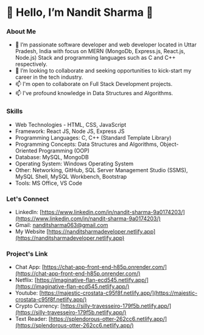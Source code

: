 # 👋 Hello, I’m Nandit Sharma 👋

### About Me
- 🌱 I’m passionate software developer and web developer located in Uttar Pradesh, India with focus on MERN (MongoDb, Express.js, React.js, Node.js) Stack and programming languages such as C and C++ respectively.
- 🌱 I’m looking to collaborate and seeking opportunities to kick-start my career in the tech industry.
- 📫 I'm open to collaborate on Full Stack Development projects.
- 📫 I've profound knowledge in Data Structures and Algorithms.

### Skills
- Web Technologies - HTML, CSS, JavaScript
-	Framework: React JS, Node JS, Express JS
-	Programming Languages: C, C++ (Standard Template Library)              
-	Programming Concepts: Data Structures and Algorithms, Object-Oriented Programming (OOP)
-	Database: MySQL, MongoDB
-	Operating System: Windows Operating System
-	Other: Networking, GitHub, SQL Server Management Studio (SSMS), MySQL Shell, MySQL Workbench, Bootstrap
-	Tools: MS Office, VS Code

### Let's Connect
- LinkedIn: [https://www.linkedin.com/in/nandit-sharma-9a0174203/](https://www.linkedin.com/in/nandit-sharma-9a0174203/)
- Gmail: [nanditsharma063@gmail.com](mailto:nanditsharma063@gmail.com)
- My Website [https://nanditsharmadeveloper.netlify.app](https://nanditsharmadeveloper.netlify.app)


### Project's Link
- Chat App: [https://chat-app-front-end-h85p.onrender.com/](https://chat-app-front-end-h85p.onrender.com/) 
- Netflix: [https://imaginative-flan-ecd545.netlify.app/](https://imaginative-flan-ecd545.netlify.app/)
- Youtube: [https://majestic-crostata-c95f8f.netlify.app/](https://majestic-crostata-c95f8f.netlify.app/)
- Crypto Currency: [https://silly-travesseiro-179f5b.netlify.app/](https://silly-travesseiro-179f5b.netlify.app/)
- Text Reader: [https://splendorous-otter-262cc6.netlify.app/](https://splendorous-otter-262cc6.netlify.app/)


<!---
nandit9893/nandit9893 is a ✨ special ✨ repository because its `README.md` (this file) appears on your GitHub profile.
You can click the Preview link to take a look at your changes.
--->

